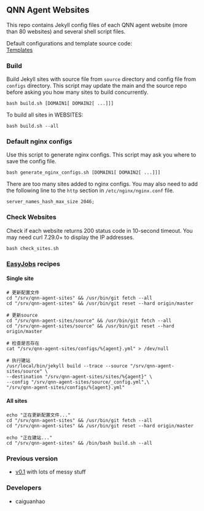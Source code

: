 ## QNN Agent Websites

This repo contains Jekyll config files of each QNN agent website (more than 80 websites) and several shell script files.

Default configurations and template source code:  
[Templates](https://github.com/qnn/template)

### Build

Build Jekyll sites with source file from ``source`` directory and config file from ``configs`` directory. This script may update the main and the source repo before asking you how many sites to build concurrently.

    bash build.sh [DOMAIN1[ DOMAIN2[ ...]]]

To build all sites in WEBSITES:

    bash build.sh --all

### Default nginx configs

Use this script to generate nginx configs. This script may ask you where to save the config file.

    bash generate_nginx_configs.sh [DOMAIN1[ DOMAIN2[ ...]]]

There are too many sites added to nginx configs. You may also need to add the following line to the ``http`` section in ``/etc/nginx/nginx.conf`` file.

    server_names_hash_max_size 2046;

### Check Websites

Check if each website returns 200 status code in 10-second timeout. You may need curl 7.29.0+ to display the IP addresses.

    bash check_sites.sh

### [EasyJobs](https://github.com/qnn/EasyJobs) recipes

#### Single site

    # 更新配置文件
    cd "/srv/qnn-agent-sites" && /usr/bin/git fetch --all
    cd "/srv/qnn-agent-sites" && /usr/bin/git reset --hard origin/master

    # 更新source
    cd "/srv/qnn-agent-sites/source" && /usr/bin/git fetch --all
    cd "/srv/qnn-agent-sites/source" && /usr/bin/git reset --hard origin/master

    # 检查是否存在
    cat "/srv/qnn-agent-sites/configs/%{agent}.yml" > /dev/null

    # 执行建站
    /usr/local/bin/jekyll build --trace --source "/srv/qnn-agent-sites/source" \
    --destination "/srv/qnn-agent-sites/sites/%{agent}" \
    --config "/srv/qnn-agent-sites/source/_config.yml",\
    "/srv/qnn-agent-sites/configs/%{agent}.yml"

#### All sites

    echo "正在更新配置文件..."
    cd "/srv/qnn-agent-sites" && /usr/bin/git fetch --all
    cd "/srv/qnn-agent-sites" && /usr/bin/git reset --hard origin/master

    echo "正在建站..."
    cd "/srv/qnn-agent-sites" && /bin/bash build.sh --all

### Previous version

* [v0.1](https://github.com/qnn/qnn-agent-sites/tree/v0.1) with lots of messy stuff

### Developers

* caiguanhao
